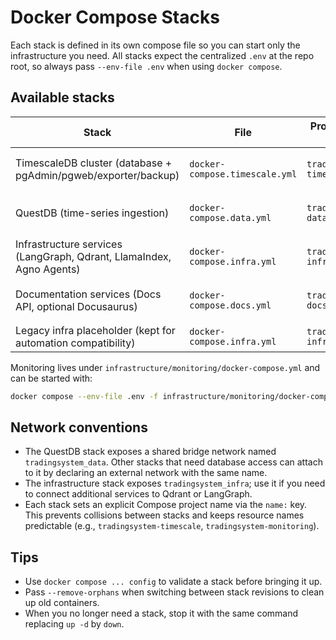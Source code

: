 # Docker Compose Stacks

Each stack is defined in its own compose file so you can start only the
infrastructure you need. All stacks expect the centralized `.env` at the repo
root, so always pass `--env-file .env` when using `docker compose`.

## Available stacks

| Stack | File | Project name (`name:`) | Typical command |
|-------|------|------------------------|-----------------|
| TimescaleDB cluster (database + pgAdmin/pgweb/exporter/backup) | `docker-compose.timescale.yml` | `tradingsystem-timescale` | `docker compose --env-file .env -f infrastructure/compose/docker-compose.timescale.yml up -d` |
| QuestDB (time-series ingestion) | `docker-compose.data.yml` | `tradingsystem-data` | `docker compose --env-file .env -f infrastructure/compose/docker-compose.data.yml up -d` |
| Infrastructure services (LangGraph, Qdrant, LlamaIndex, Agno Agents) | `docker-compose.infra.yml` | `tradingsystem-infra` | `docker compose --env-file .env -f infrastructure/compose/docker-compose.infra.yml up -d` |
| Documentation services (Docs API, optional Docusaurus) | `docker-compose.docs.yml` | `tradingsystem-docs` | `docker compose --env-file .env -f infrastructure/compose/docker-compose.docs.yml up -d` |
| Legacy infra placeholder (kept for automation compatibility) | `docker-compose.infra.yml` | `tradingsystem-infra` | _no services by default_ |

Monitoring lives under `infrastructure/monitoring/docker-compose.yml` and can be
started with:

```bash
docker compose --env-file .env -f infrastructure/monitoring/docker-compose.yml up -d
```

## Network conventions

- The QuestDB stack exposes a shared bridge network named `tradingsystem_data`.
  Other stacks that need database access can attach to it by declaring an
  external network with the same name.
- The infrastructure stack exposes `tradingsystem_infra`; use it if you need to
  connect additional services to Qdrant or LangGraph.
- Each stack sets an explicit Compose project name via the `name:` key. This
  prevents collisions between stacks and keeps resource names predictable
  (e.g., `tradingsystem-timescale`, `tradingsystem-monitoring`).

## Tips

- Use `docker compose ... config` to validate a stack before bringing it up.
- Pass `--remove-orphans` when switching between stack revisions to clean up
  old containers.
- When you no longer need a stack, stop it with the same command replacing
  `up -d` by `down`.
